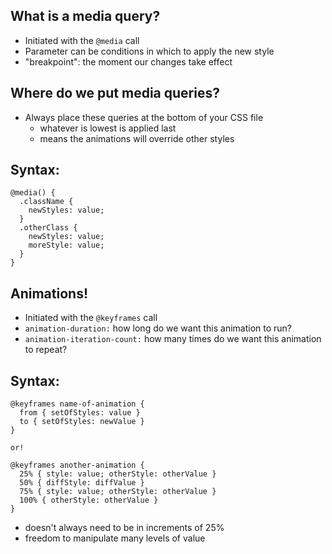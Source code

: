 ## What is a media query?
- Initiated with the `@media` call
- Parameter can be conditions in which to apply the new style 
- "breakpoint": the moment our changes take effect

## Where do we put media queries?
- Always place these queries at the bottom of your CSS file
  + whatever is lowest is applied last
  + means the animations will override other styles

## Syntax:
```
@media() {
  .className {
    newStyles: value;
  }
  .otherClass {
    newStyles: value;
    moreStyle: value;
  }
}
```

## Animations!
- Initiated with the `@keyframes` call
- `animation-duration:` how long do we want this animation to run?
- `animation-iteration-count:` how many times do we want this animation to repeat?

## Syntax:
```
@keyframes name-of-animation {
  from { setOfStyles: value }
  to { setOfStyles: newValue }
}

or! 

@keyframes another-animation {
  25% { style: value; otherStyle: otherValue }
  50% { diffStyle: diffValue }
  75% { style: value; otherStyle: otherValue }
  100% { otherStyle: otherValue }
}
```
- doesn't always need to be in increments of 25%
- freedom to manipulate many levels of value